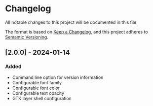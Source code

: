 # Changelog

All notable changes to this project will be documented in this file.

The format is based on [Keep a Changelog](https://keepachangelog.com/en/1.0.0/),
and this project adheres to [Semantic Versioning](https://semver.org/spec/v2.0.0.html).

## [2.0.0] - 2024-01-14

### Added
- Command line option for version information
- Configurable font family
- Configurable font color
- Configurable text opacity
- GTK layer shell configuration
